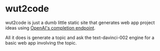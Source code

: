 # wut2code
wut2code is just a dumb little static site that generates web app project ideas
using [OpenAI's completion endpoint](https://beta.openai.com/docs/guides/completion).

All it does is generate a topic and ask the text-davinci-002 engine for a basic web app involving the topic.